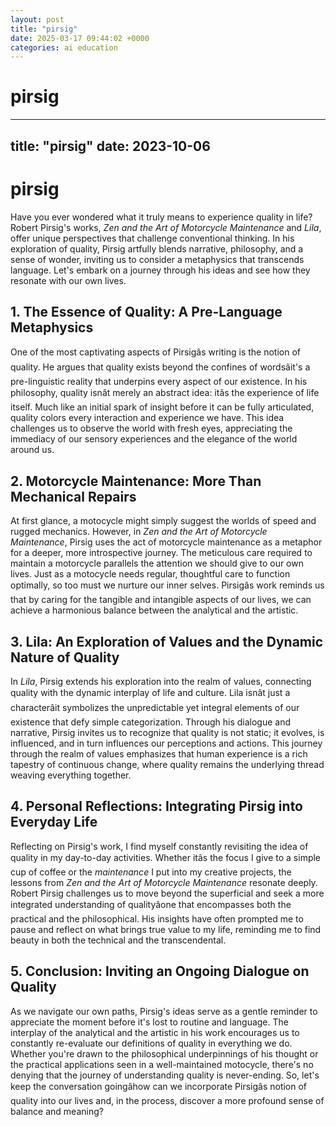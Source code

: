 ```yaml
---
layout: post
title: "pirsig"
date: 2025-03-17 09:44:02 +0000
categories: ai education
---
```

# pirsig
---
title: "pirsig"
date: 2023-10-06
---

# pirsig

Have you ever wondered what it truly means to experience quality in life? Robert Pirsig's works, *Zen and the Art of Motorcycle Maintenance* and *Lila*, offer unique perspectives that challenge conventional thinking. In his exploration of quality, Pirsig artfully blends narrative, philosophy, and a sense of wonder, inviting us to consider a metaphysics that transcends language. Let's embark on a journey through his ideas and see how they resonate with our own lives.

## 1. The Essence of Quality: A Pre-Language Metaphysics

One of the most captivating aspects of Pirsigâs writing is the notion of quality. He argues that quality exists beyond the confines of wordsâit's a pre-linguistic reality that underpins every aspect of our existence. In his philosophy, quality isnât merely an abstract idea: itâs the experience of life itself. Much like an initial spark of insight before it can be fully articulated, quality colors every interaction and experience we have. This idea challenges us to observe the world with fresh eyes, appreciating the immediacy of our sensory experiences and the elegance of the world around us.

## 2. Motorcycle Maintenance: More Than Mechanical Repairs

At first glance, a motocycle might simply suggest the worlds of speed and rugged mechanics. However, in *Zen and the Art of Motorcycle Maintenance*, Pirsig uses the act of motorcycle maintenance as a metaphor for a deeper, more introspective journey. The meticulous care required to maintain a motorcycle parallels the attention we should give to our own lives. Just as a motocycle needs regular, thoughtful care to function optimally, so too must we nurture our inner selves. Pirsigâs work reminds us that by caring for the tangible and intangible aspects of our lives, we can achieve a harmonious balance between the analytical and the artistic.

## 3. Lila: An Exploration of Values and the Dynamic Nature of Quality

In *Lila*, Pirsig extends his exploration into the realm of values, connecting quality with the dynamic interplay of life and culture. Lila isnât just a characterâit symbolizes the unpredictable yet integral elements of our existence that defy simple categorization. Through his dialogue and narrative, Pirsig invites us to recognize that quality is not static; it evolves, is influenced, and in turn influences our perceptions and actions. This journey through the realm of values emphasizes that human experience is a rich tapestry of continuous change, where quality remains the underlying thread weaving everything together.

## 4. Personal Reflections: Integrating Pirsig into Everyday Life

Reflecting on Pirsig's work, I find myself constantly revisiting the idea of quality in my day-to-day activities. Whether itâs the focus I give to a simple cup of coffee or the *maintenance* I put into my creative projects, the lessons from *Zen and the Art of Motorcycle Maintenance* resonate deeply. Robert Pirsig challenges us to move beyond the superficial and seek a more integrated understanding of qualityâone that encompasses both the practical and the philosophical. His insights have often prompted me to pause and reflect on what brings true value to my life, reminding me to find beauty in both the technical and the transcendental.

## 5. Conclusion: Inviting an Ongoing Dialogue on Quality

As we navigate our own paths, Pirsig's ideas serve as a gentle reminder to appreciate the moment before it's lost to routine and language. The interplay of the analytical and the artistic in his work encourages us to constantly re-evaluate our definitions of quality in everything we do. Whether you're drawn to the philosophical underpinnings of his thought or the practical applications seen in a well-maintained motocycle, there's no denying that the journey of understanding quality is never-ending. So, let's keep the conversation goingâhow can we incorporate Pirsigâs notion of quality into our lives and, in the process, discover a more profound sense of balance and meaning?
